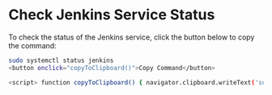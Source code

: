 # Check Jenkins Service Status

To check the status of the Jenkins service, click the button below to copy the command:

```bash
sudo systemctl status jenkins
<button onclick="copyToClipboard()">Copy Command</button>

<script> function copyToClipboard() { navigator.clipboard.writeText('sudo systemctl status jenkins'); alert('Command copied to clipboard!'); } </script>
